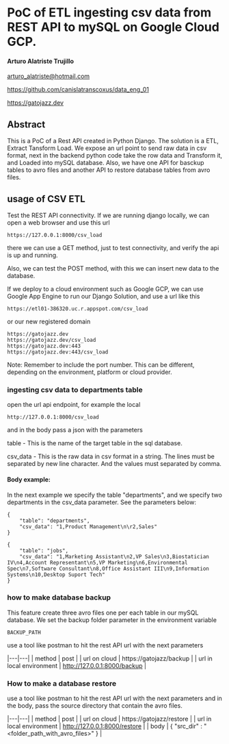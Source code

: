 # PoC of ETL ingesting csv data from REST API to mySQL on Google Cloud GCP.


#### Arturo Alatriste Trujillo

arturo_alatriste@hotmail.com

https://github.com/canislatranscoxus/data_eng_01

https://gatojazz.dev


## Abstract

This is a PoC of a Rest API created in Python Django. 
The solution is a ETL, Extract Tansform Load.
We expose an url point to send raw data in csv format, 
next in the backend python code take the row data and Transform it,
and Loaded into mySQL database.
Also, we have one API for basckup tables to avro files
and another API to restore database tables from avro files.

## usage of CSV ETL

Test the REST API connectivity.
If we are running django locally, we can open a web browser and use this url

```
https://127.0.0.1:8000/csv_load
```

there we can use a GET method, just to test connectivity, and verify the api is up and running.

Also, we can test the POST method,
with this we can insert new data to the database.

If we deploy to a cloud environment such as Google GCP,
we can use Google App Engine to run our Django Solution, and use a url like this

```
https://etl01-386320.uc.r.appspot.com/csv_load
```

or our new registered domain 

```
https://gatojazz.dev
https://gatojazz.dev/csv_load
https://gatojazz.dev:443
https://gatojazz.dev:443/csv_load
```

Note: Remember to include the port number. 
      This can be different, depending on the environment, platform or cloud provider. 

### ingesting csv data to departments table

open the url api endpoint, for example the local

```
http://127.0.0.1:8000/csv_load
```

and in the body pass a json with the parameters

table - This is the name of the target table in the sql database.

csv_data - This is the raw data in csv format in a string. The lines must be separated by 
           new line character. And the values must separated by comma. 

#### Body example:

In the next example we specify the table "departments", and we specify two departments in the 
csv_data parameter. See the parameters below:


```
{
    "table": "departments",
    "csv_data": "1,Product Management\n\r2,Sales"
}
```


```
{
    "table": "jobs",
    "csv_data": "1,Marketing Assistant\n2,VP Sales\n3,Biostatician IV\n4,Account Representant\n5,VP Marketing\n6,Environmental Spec\n7,Software Consultant\n8,Office Assistant III\n9,Information Systems\n10,Desktop Suport Tech"
}
```

### how to make database backup

This feature create three avro files one per each table in our mySQL database.
We set the backup folder parameter in the environment variable

```
BACKUP_PATH
```

use a tool like postman to hit the rest API url with the next parameters

|---|---|
| method | post |
| url on cloud | https://gatojazz/backup |
| url in local environment | http://127.0.0.1:8000/backup |


### How to make a database restore

use a tool like postman to hit the rest API url with the next parameters
and in the body, pass the source directory that contain the avro files.

|---|---|
| method | post |
| url on cloud | https://gatojazz/restore |
| url in local environment | http://127.0.0.1:8000/restore |
| body  | { "src_dir" : "<folder_path_with_avro_files>"  }  |
